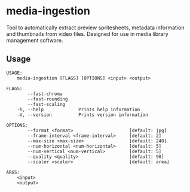 # media-ingestion

Tool to automatically extract preview spritesheets, metadata information and thumbnails from video files.
Designed for use in media library management software.

## Usage

```
USAGE:
    media-ingestion [FLAGS] [OPTIONS] <input> <output>

FLAGS:
        --fast-chroma      
        --fast-rounding    
        --fast-scaling     
    -h, --help             Prints help information
    -V, --version          Prints version information

OPTIONS:
        --format <format>                     [default: jpg]
        --frame-interval <frame-interval>     [default: 2]
        --max-size <max-size>                 [default: 240]
        --num-horizontal <num-horizontal>     [default: 5]
        --num-vertical <num-vertical>         [default: 5]
        --quality <quality>                   [default: 90]
        --scaler <scaler>                     [default: area]

ARGS:
    <input>     
    <output>    
```